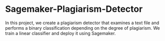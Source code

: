 # Sagemaker-Plagiarism-Detector

In this project, we create a plagiarism detector that examines a text file and performs a binary classification depending on the degree of plagiarism. We train a linear classifier and deploy it using Sagemaker.

